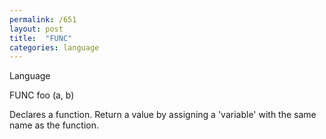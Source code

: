 ```yaml
---
permalink: /651
layout: post
title:  "FUNC"
categories: language
---
```

Language

FUNC foo (a, b)

Declares a function. Return a value by assigning a 'variable' with the same name as the function.

